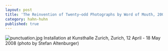 ```yaml
---
layout: post
title: 'The Reinvention of Twenty–odd Photographs by Word of Mouth, 2007'
category: hahn-huhn
published: true
---
```


![punctuation.jpg]({{site.baseurl}}/assets/img/2016_Postscript_III_V_Berlin_01.jpg)
Installation at Kunsthalle Zurich, Zurich, 12 April - 18 May 2008 (photo by Stefan Altenburger)
